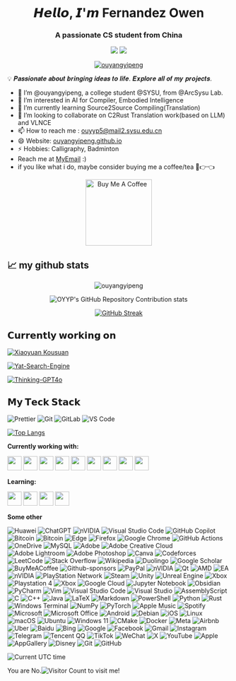 <h1 align="center">𝙃𝙚𝙡𝙡𝙤, 𝙄'𝙢 Fernandez Owen</h1>
<h3 align="center">A passionate CS student from China</h3>

<div align="center">
  
[![](https://img.shields.io/badge/-@ouyangyipeng-%23181717?style=flat-square&logo=github)](https://github.com/ouyangyipeng)
[![](https://img.shields.io/website?color=0ab9e6&style=flat-square&up_message=OYYP&url=https%3A%2F%2Fouyangyipeng.github.io)](https://ouyangyipeng.github.io)
</div>

<p align="center"> <a href="https://github.com/ryo-ma/github-profile-trophy"><img src="https://github-profile-trophy.vercel.app/?username=ouyangyipeng&theme=onedark&column=4&margin-w=15&margin-h=15&no-frame=true&rank=-?,-C" alt="ouyangyipeng" /></a> </p>

💡 𝑷𝒂𝒔𝒔𝒊𝒐𝒏𝒂𝒕𝒆 𝒂𝒃𝒐𝒖𝒕 𝒃𝒓𝒊𝒏𝒈𝒊𝒏𝒈 𝒊𝒅𝒆𝒂𝒔 𝒕𝒐 𝒍𝒊𝒇𝒆. 𝑬𝒙𝒑𝒍𝒐𝒓𝒆 𝒂𝒍𝒍 𝒐𝒇 𝒎𝒚 𝒑𝒓𝒐𝒋𝒆𝒄𝒕𝒔.

- 👋 I’m @ouyangyipeng, a college student @SYSU, from @ArcSysu Lab.
- 👀 I’m interested in AI for Compiler, Embodied Intelligence
- 🌱 I’m currently learning Source2Source Compiling(Translation)
- 💞️ I’m looking to collaborate on C2Rust Translation work(based on LLM) and VLNCE
- 📫 How to reach me : ouyyp5@mail2.sysu.edu.cn
- 😄 Website: [ouyangyipeng.github.io](ouyangyipeng.github.io)
- ⚡ Hobbies: Calligraphy, Badminton
- Reach me at [MyEmail](mailto:owenweiyuan@gmail.com) :)
- if you like what i do, maybe consider buying me a coffee/tea 🥺👉👈

<p align="center"><a href="https://buymeacoffee.com/fernandezowen" target="_blank"><img src="https://cdn.buymeacoffee.com/buttons/v2/default-red.png" alt="Buy Me A Coffee" width="150" ></a>

## 📈 my github stats

<p align="center"> <img src="https://github-readme-stats.vercel.app/api?username=ouyangyipeng&show_icons=true&theme=cobalt&count_private=true&card_width=495" alt="ouyangyipeng" />
<div align="center">
  <img src="https://github-contributor-stats.vercel.app/api?username=ouyangyipeng&hide_contributor_rank=false&combine_all_yearly_contributions=true&limit=4&order_by=stars&&theme=synthwave" alt="OYYP's GitHub Repository Contribution stats" />
  
  [![GitHub Streak](https://streak-stats.demolab.com?user=ouyangyipeng&theme=vue-dark)](https://git.io/streak-stats)
</div>


## 𝗖𝘂𝗿𝗿𝗲𝗻𝘁𝗹𝘆 𝘄𝗼𝗿𝗸𝗶𝗻𝗴 𝗼𝗻

[![Xiaoyuan Kousuan](https://svg.bookmark.style/api?url=https://github.com/ouyangyipeng/XiaoyuanKousuan&mode=dark&style=horizontal)](https://github.com/ouyangyipeng/XiaoyuanKousuan)

[![Yat-Search-Engine](https://svg.bookmark.style/api?url=https://github.com/ouyangyipeng/Yat-Search-Engine&mode=dark&style=horizontal&include_all_commits=true)](https://github.com/ouyangyipeng/Yat-Search-Engine)

[![Thinking-GPT4o](https://svg.bookmark.style/api?url=https://github.com/ouyangyipeng/Thinking-GPT4o&mode=dark&style=horizontal)](https://github.com/ouyangyipeng/Thinking-GPT4o)

## 𝗠𝘆 𝗧𝗲𝗰𝗸 𝗦𝘁𝗮𝗰𝗸

![Prettier](https://img.shields.io/badge/-Prettier-%23F7B93E?style=flat-square&logo=prettier&logoColor=ffffff)
![Git](https://img.shields.io/badge/-Git-%23F05032?style=flat-square&logo=git&logoColor=%23ffffff)
![GitLab](https://img.shields.io/badge/-GitLab-FCA121?style=flat-square&logo=gitlab)
![VS Code](https://img.shields.io/badge/-VSCode-%23007ACC?style=flat-square&logo=visual-studio-code)

[![Top Langs](https://github-readme-stats.vercel.app/api/top-langs/?username=ouyangyipeng)](https://github.com/anuraghazra/github-readme-stats)

**Currently working with:**

<a href="https://www.python.org/" title="Python"><img height="32" width="32" src="https://cdn.jsdelivr.net/npm/simple-icons@v13/icons/python.svg" /></a>
<a href="https://git-scm.com/" title="Git"><img height="32" width="32" src="https://cdn.jsdelivr.net/npm/simple-icons@v13/icons/git.svg" /></a>
<a href="https://www.docker.com/" title="Docker"><img height="32" width="32" src="https://cdn.jsdelivr.net/npm/simple-icons@v13/icons/docker.svg" /></a>
<a href="https://github.com/" title="GitHub"><img height="32" width="32" src="https://cdn.jsdelivr.net/npm/simple-icons@v13/icons/github.svg" /></a>
<a href="https://gitlab.com/" title="GitLab"><img height="32" width="32" src="https://cdn.jsdelivr.net/npm/simple-icons@v13/icons/gitlab.svg" /></a>
<a href="https://cplusplus.com/" title="C"><img height="32" width="32" src="https://cdn.jsdelivr.net/npm/simple-icons@v13/icons/c.svg" /></a>
<a href="https://cplusplus.com/" title="C++"><img height="32" width="32" src="https://cdn.jsdelivr.net/npm/simple-icons@v13/icons/cplusplus.svg" /></a>
<a href="https://chatgpt.com/" title="GitLab"><img height="32" width="32" src="https://cdn.jsdelivr.net/npm/simple-icons@v13/icons/openai.svg" /></a>
<a href="https://www.adobe.com/" title="Adobe"><img height="32" width="32" src="https://cdn.jsdelivr.net/npm/simple-icons@v13/icons/adobe.svg" /></a>

**Learning:**

<a href="https://www.rust-lang.org/" title="Rust"><img height="32" width="32" src="https://cdn.jsdelivr.net/npm/simple-icons@v13/icons/rust.svg" /></a>
<a href="https://www.pytorch.org/" title="Pytorch"><img height="32" width="32" src="https://cdn.jsdelivr.net/npm/simple-icons@v13/icons/pytorch.svg" /></a>
<a href="https://developer.nvidia.cn/cuda-zone/" title="Cuda"><img height="32" width="32" src="https://cdn.jsdelivr.net/npm/simple-icons@v13/icons/nvidia.svg" /></a>
<a href="https://scp-wiki.wikidot.com/" title="SCP"><img height="32" width="32" src="https://cdn.jsdelivr.net/npm/simple-icons@v13/icons/scpfoundation.svg" /></a>

**Some other**

![Huawei](https://img.shields.io/badge/Huawei-%23FF0000.svg?style=for-the-badge&logo=huawei&logoColor=white)
![ChatGPT](https://img.shields.io/badge/chatGPT-74aa9c?style=for-the-badge&logo=openai&logoColor=white)
![nVIDIA](https://img.shields.io/badge/nVIDIA-%2376B900.svg?style=for-the-badge&logo=nVIDIA&logoColor=white)
![Visual Studio Code](https://img.shields.io/badge/Visual%20Studio%20Code-0078d7.svg?style=for-the-badge&logo=visual-studio-code&logoColor=white)
![GitHub Copilot](https://img.shields.io/badge/github_copilot-8957E5?style=for-the-badge&logo=github-copilot&logoColor=white)
![Bitcoin](https://img.shields.io/badge/bitcoin-2F3134?style=for-the-badge&logo=bitcoin&logoColor=white)
![Bitcoin](https://img.shields.io/badge/Bitcoin-000?style=for-the-badge&logo=bitcoin&logoColor=white)
![Edge](https://img.shields.io/badge/Edge-0078D7?style=for-the-badge&logo=Microsoft-edge&logoColor=white)
![Firefox](https://img.shields.io/badge/Firefox-FF7139?style=for-the-badge&logo=Firefox-Browser&logoColor=white)
![Google Chrome](https://img.shields.io/badge/Google%20Chrome-4285F4?style=for-the-badge&logo=GoogleChrome&logoColor=white)
![GitHub Actions](https://img.shields.io/badge/github%20actions-%232671E5.svg?style=for-the-badge&logo=githubactions&logoColor=white)
![OneDrive](https://img.shields.io/badge/OneDrive-0078D4.svg?style=for-the-badge&logo=microsoftonedrive&logoColor=white)
![MySQL](https://img.shields.io/badge/mysql-4479A1.svg?style=for-the-badge&logo=mysql&logoColor=white)
![Adobe](https://img.shields.io/badge/adobe-%23FF0000.svg?style=for-the-badge&logo=adobe&logoColor=white)
![Adobe Creative Cloud](https://img.shields.io/badge/Adobe%20Creative%20Cloud-DA1F26.svg?style=for-the-badge&logo=Adobe%20Creative%20Cloud&logoColor=white)
![Adobe Lightroom](https://img.shields.io/badge/Adobe%20Lightroom-31A8FF.svg?style=for-the-badge&logo=Adobe%20Lightroom&logoColor=white)
![Adobe Photoshop](https://img.shields.io/badge/adobe%20photoshop-%2331A8FF.svg?style=for-the-badge&logo=adobe%20photoshop&logoColor=white)
![Canva](https://img.shields.io/badge/Canva-%2300C4CC.svg?style=for-the-badge&logo=Canva&logoColor=white)
![Codeforces](https://img.shields.io/badge/Codeforces-445f9d?style=for-the-badge&logo=Codeforces&logoColor=white)
![LeetCode](https://img.shields.io/badge/LeetCode-000000?style=for-the-badge&logo=LeetCode&logoColor=#d16c06)
![Stack Overflow](https://img.shields.io/badge/-Stackoverflow-FE7A16?style=for-the-badge&logo=stack-overflow&logoColor=white)
![Wikipedia](https://img.shields.io/badge/Wikipedia-%23000000.svg?style=for-the-badge&logo=wikipedia&logoColor=white)
![Duolingo](https://img.shields.io/badge/Duolingo-%234DC730.svg?style=for-the-badge&logo=Duolingo&logoColor=white)
![Google Scholar](https://img.shields.io/badge/Google%20Scholar-4285F4?style=for-the-badge&logo=google-scholar&logoColor=white)
![BuyMeACoffee](https://img.shields.io/badge/Buy%20Me%20a%20Coffee-ffdd00?style=for-the-badge&logo=buy-me-a-coffee&logoColor=black)
![Github-sponsors](https://img.shields.io/badge/sponsor-30363D?style=for-the-badge&logo=GitHub-Sponsors&logoColor=#EA4AAA)
![PayPal](https://img.shields.io/badge/PayPal-00457C?style=for-the-badge&logo=paypal&logoColor=white)
![nVIDIA](https://img.shields.io/badge/cuda-000000.svg?style=for-the-badge&logo=nVIDIA&logoColor=green)
![Qt](https://img.shields.io/badge/Qt-%23217346.svg?style=for-the-badge&logo=Qt&logoColor=white)
![AMD](https://img.shields.io/badge/AMD-%23000000.svg?style=for-the-badge&logo=amd&logoColor=white)
![EA](https://img.shields.io/badge/ea-%23000000.svg?style=for-the-badge&logo=ea&logoColor=white)
![nVIDIA](https://img.shields.io/badge/nVIDIA-%2376B900.svg?style=for-the-badge&logo=nVIDIA&logoColor=white)
![PlayStation Network](https://img.shields.io/badge/PSN-%230070D1.svg?style=for-the-badge&logo=Playstation&logoColor=white)
![Steam](https://img.shields.io/badge/steam-%23000000.svg?style=for-the-badge&logo=steam&logoColor=white)
![Unity](https://img.shields.io/badge/unity-%23000000.svg?style=for-the-badge&logo=unity&logoColor=white)
![Unreal Engine](https://img.shields.io/badge/unrealengine-%23313131.svg?style=for-the-badge&logo=unrealengine&logoColor=white)
![Xbox](https://img.shields.io/badge/xbox-%23107C10.svg?style=for-the-badge&logo=xbox&logoColor=white)
![Playstation 4](https://img.shields.io/badge/Playstation%204-003791?style=for-the-badge&logo=playstation-4&logoColor=white)
![Xbox](https://img.shields.io/badge/xbox-%23107C10.svg?style=for-the-badge&logo=xbox&logoColor=white)
![Google Cloud](https://img.shields.io/badge/GoogleCloud-%234285F4.svg?style=for-the-badge&logo=google-cloud&logoColor=white)
![Jupyter Notebook](https://img.shields.io/badge/jupyter-%23FA0F00.svg?style=for-the-badge&logo=jupyter&logoColor=white)
![Obsidian](https://img.shields.io/badge/Obsidian-%23483699.svg?style=for-the-badge&logo=obsidian&logoColor=white)
![PyCharm](https://img.shields.io/badge/pycharm-143?style=for-the-badge&logo=pycharm&logoColor=black&color=black&labelColor=green)
![Vim](https://img.shields.io/badge/VIM-%2311AB00.svg?style=for-the-badge&logo=vim&logoColor=white)
![Visual Studio Code](https://img.shields.io/badge/Visual%20Studio%20Code-0078d7.svg?style=for-the-badge&logo=visual-studio-code&logoColor=white)
![Visual Studio](https://img.shields.io/badge/Visual%20Studio-5C2D91.svg?style=for-the-badge&logo=visual-studio&logoColor=white)
![AssemblyScript](https://img.shields.io/badge/assembly%20script-%23000000.svg?style=for-the-badge&logo=assemblyscript&logoColor=white)
![C](https://img.shields.io/badge/c-%2300599C.svg?style=for-the-badge&logo=c&logoColor=white)
![C++](https://img.shields.io/badge/c++-%2300599C.svg?style=for-the-badge&logo=c%2B%2B&logoColor=white)
![Java](https://img.shields.io/badge/java-%23ED8B00.svg?style=for-the-badge&logo=openjdk&logoColor=white)
![LaTeX](https://img.shields.io/badge/latex-%23008080.svg?style=for-the-badge&logo=latex&logoColor=white)
![Markdown](https://img.shields.io/badge/markdown-%23000000.svg?style=for-the-badge&logo=markdown&logoColor=white)
![PowerShell](https://img.shields.io/badge/PowerShell-%235391FE.svg?style=for-the-badge&logo=powershell&logoColor=white)
![Python](https://img.shields.io/badge/python-3670A0?style=for-the-badge&logo=python&logoColor=ffdd54)
![Rust](https://img.shields.io/badge/rust-%23000000.svg?style=for-the-badge&logo=rust&logoColor=white)
![Windows Terminal](https://img.shields.io/badge/Windows%20Terminal-%234D4D4D.svg?style=for-the-badge&logo=windows-terminal&logoColor=white)
![NumPy](https://img.shields.io/badge/numpy-%23013243.svg?style=for-the-badge&logo=numpy&logoColor=white)
![PyTorch](https://img.shields.io/badge/PyTorch-%23EE4C2C.svg?style=for-the-badge&logo=PyTorch&logoColor=white)
![Apple Music](https://img.shields.io/badge/Apple_Music-9933CC?style=for-the-badge&logo=apple-music&logoColor=white)
![Spotify](https://img.shields.io/badge/Spotify-1ED760?style=for-the-badge&logo=spotify&logoColor=white)
![Microsoft](https://img.shields.io/badge/Microsoft-0078D4?style=for-the-badge&logo=microsoft&logoColor=white)
![Microsoft Office](https://img.shields.io/badge/Microsoft_Office-D83B01?style=for-the-badge&logo=microsoft-office&logoColor=white)
![Android](https://img.shields.io/badge/Android-3DDC84?style=for-the-badge&logo=android&logoColor=white)
![Debian](https://img.shields.io/badge/Debian-D70A53?style=for-the-badge&logo=debian&logoColor=white)
![iOS](https://img.shields.io/badge/iOS-000000?style=for-the-badge&logo=ios&logoColor=white)
![Linux](https://img.shields.io/badge/Linux-FCC624?style=for-the-badge&logo=linux&logoColor=black)
![macOS](https://img.shields.io/badge/mac%20os-000000?style=for-the-badge&logo=macos&logoColor=F0F0F0)
![Ubuntu](https://img.shields.io/badge/Ubuntu-E95420?style=for-the-badge&logo=ubuntu&logoColor=white)
![Windows 11](https://img.shields.io/badge/Windows%2011-%230079d5.svg?style=for-the-badge&logo=Windows%2011&logoColor=white)
![CMake](https://img.shields.io/badge/CMake-%23008FBA.svg?style=for-the-badge&logo=cmake&logoColor=white)
![Docker](https://img.shields.io/badge/docker-%230db7ed.svg?style=for-the-badge&logo=docker&logoColor=white)
![Meta](https://img.shields.io/badge/Meta-%230467DF.svg?style=for-the-badge&logo=Meta&logoColor=white)
![Airbnb](https://img.shields.io/badge/Airbnb-%23ff5a5f.svg?style=for-the-badge&logo=Airbnb&logoColor=white)
![Uber](https://img.shields.io/badge/Uber-%23000000.svg?style=for-the-badge&logo=Uber&logoColor=white)
![Baidu](https://img.shields.io/badge/Baidu-2932E1?style=for-the-badge&logo=Baidu&logoColor=white)
![Bing](https://img.shields.io/badge/Microsoft%20Bing-258FFA?style=for-the-badge&logo=Microsoft%20Bing&logoColor=white)
![Google](https://img.shields.io/badge/google-4285F4?style=for-the-badge&logo=google&logoColor=white)
![Facebook](https://img.shields.io/badge/Facebook-%231877F2.svg?style=for-the-badge&logo=Facebook&logoColor=white)
![Gmail](https://img.shields.io/badge/Gmail-D14836?style=for-the-badge&logo=gmail&logoColor=white)
![Instagram](https://img.shields.io/badge/Instagram-%23E4405F.svg?style=for-the-badge&logo=Instagram&logoColor=white)
![Telegram](https://img.shields.io/badge/Telegram-2CA5E0?style=for-the-badge&logo=telegram&logoColor=white)
![Tencent QQ](https://img.shields.io/badge/Tencent%23QQ-%2312B7F5?style=for-the-badge&logo=tencentqq&logoColor=white)
![TikTok](https://img.shields.io/badge/TikTok-%23000000.svg?style=for-the-badge&logo=TikTok&logoColor=white)
![WeChat](https://img.shields.io/badge/WeChat-07C160?style=for-the-badge&logo=wechat&logoColor=white)
![X](https://img.shields.io/badge/X-%23000000.svg?style=for-the-badge&logo=X&logoColor=white)
![YouTube](https://img.shields.io/badge/YouTube-%23FF0000.svg?style=for-the-badge&logo=YouTube&logoColor=white)
![Apple](https://img.shields.io/badge/Apple-%23000000.svg?style=for-the-badge&logo=apple&logoColor=white)
![AppGallery](https://img.shields.io/badge/AppGallery-C80A2D?style=for-the-badge&logo=huawei&logoColor=white)
![Disney](https://img.shields.io/badge/Disney-%23006E99.svg?style=for-the-badge&logo=disney&logoColor=white)
![Git](https://img.shields.io/badge/git-%23F05033.svg?style=for-the-badge&logo=git&logoColor=white)
![GitHub](https://img.shields.io/badge/github-%23121011.svg?style=for-the-badge&logo=github&logoColor=white)





![Current UTC time](https://jojoee.jojoee.com/api/utcnowgif?utcnow)

You are No.![Visitor Count](https://profile-counter.glitch.me/ouyangyipeng/count.svg) to visit me!
